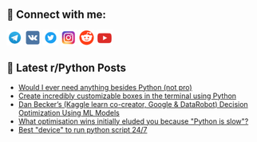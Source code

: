 ## 🔎 Connect with me:
[<img src="https://github.com/bullbesh/bullbesh/blob/main/images/Telegram.png" width="32" height="32" />](https://t.me/bullbesh)
[<img src="https://github.com/bullbesh/bullbesh/blob/main/images/VK.png" width="32" height="32" />](https://vk.com/bullbesh)
[<img src="https://github.com/bullbesh/bullbesh/blob/main/images/Twitter.png" width="32" height="32" />](https://twitter.com/bullbesh1)
[<img src="https://github.com/bullbesh/bullbesh/blob/main/images/Instagram.png" width="32" height="32" />](https://www.instagram.com/bullbesh)
[<img src="https://github.com/bullbesh/bullbesh/blob/main/images/Reddit.png" width="32" height="32" />](https://www.reddit.com/user/bullbesh)
[<img src="https://github.com/bullbesh/bullbesh/blob/main/images/YouTube.png" width="32" height="32" />](https://www.youtube.com/channel/UCtfjRs6uzgq5mfm8S06WTcg)

## 📕 Latest r/Python Posts
<!-- BLOG-POST-LIST:START -->
- [Would I ever need anything besides Python &lpar;not pro&rpar;](https://www.reddit.com/r/Python/comments/yilu2n/would_i_ever_need_anything_besides_python_not_pro/)
- [Create incredibly customizable boxes in the terminal using Python](https://www.reddit.com/r/Python/comments/yij91t/create_incredibly_customizable_boxes_in_the/)
- [Dan Becker’s &lpar;Kaggle learn co-creator, Google &amp; DataRobot&rpar; Decision Optimization Using ML Models](https://www.reddit.com/r/Python/comments/yiiczh/dan_beckers_kaggle_learn_cocreator_google/)
- [What optimisation wins initially eluded you because &quot;Python is slow&quot;?](https://www.reddit.com/r/Python/comments/yih4ue/what_optimisation_wins_initially_eluded_you/)
- [Best &quot;device&quot; to run python script 24/7](https://www.reddit.com/r/Python/comments/yiec9b/best_device_to_run_python_script_247/)
<!-- BLOG-POST-LIST:END -->
